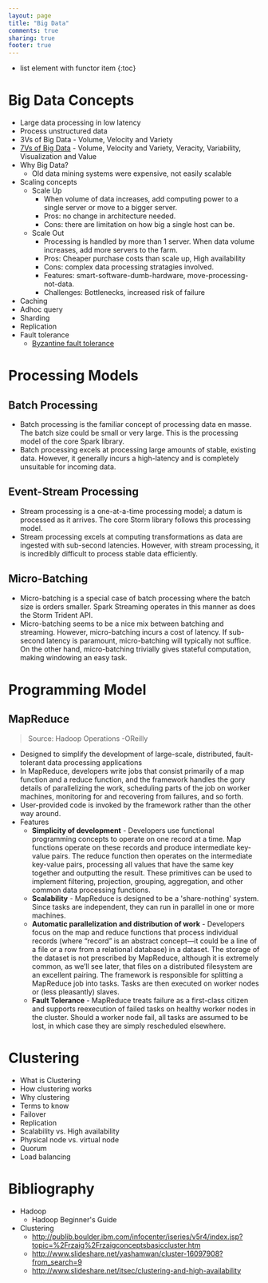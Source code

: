 ```yaml
---
layout: page
title: "Big Data"
comments: true
sharing: true
footer: true
---
```


* list element with functor item
{:toc}

# Big Data Concepts

* Large data processing in low latency
* Process unstructured data
* 3Vs of Big Data - Volume, Velocity and Variety
* [7Vs of Big Data](http://fizalihsan.wordpress.com/2014/01/02/7vs-of-big-data-briefly/) - Volume, Velocity and Variety, Veracity, Variability, Visualization and Value
* Why Big Data?
  * Old data mining systems were expensive, not easily scalable
* Scaling concepts
  * Scale Up
    * When volume of data increases, add computing power to a single server or move to a bigger server.
    * Pros: no change in architecture needed.
    * Cons: there are limitation on how big a single host can be.
  * Scale Out
    * Processing is handled by more than 1 server. When data volume increases, add more servers to the farm.
    * Pros: Cheaper purchase costs than scale up, High availability
    * Cons: complex data processing stratagies involved.
    * Features: smart-software-dumb-hardware, move-processing-not-data.
    * Challenges: Bottlenecks, increased risk of failure
* Caching
* Adhoc query
* Sharding
* Replication
* Fault tolerance
  * [Byzantine fault tolerance](https://en.wikipedia.org/wiki/Byzantine_fault_tolerance)

# Processing Models

## Batch Processing

* Batch processing is the familiar concept of processing data en masse. The batch size could be small or very large. This is the processing model of the core Spark library.
* Batch processing excels at processing large amounts of stable, existing data. However, it generally incurs a high-latency and is completely unsuitable for incoming data.

## Event-Stream Processing

* Stream processing is a one-at-a-time processing model; a datum is processed as it arrives. The core Storm library follows this processing model.
* Stream processing excels at computing transformations as data are ingested with sub-second latencies. However, with stream processing, it is incredibly difficult to process stable data efficiently.


## Micro-Batching

* Micro-batching is a special case of batch processing where the batch size is orders smaller. Spark Streaming operates in this manner as does the Storm Trident API.
* Micro-batching seems to be a nice mix between batching and streaming. However, micro-batching incurs a cost of latency. If sub-second latency is paramount, micro-batching will typically not suffice. On the other hand, micro-batching trivially gives stateful computation, making windowing an easy task.

# Programming Model

## MapReduce

> Source: Hadoop Operations -OReilly


* Designed to simplify the development of large-scale, distributed, fault-tolerant data processing applications
* In MapReduce, developers write jobs that consist primarily of a map function and a reduce function, and the framework handles the gory details of parallelizing the work, scheduling parts of the job on worker machines, monitoring for and recovering from failures, and so forth.
* User-provided code is invoked by the framework rather than the other way around.
* Features
  * **Simplicity of development** - Developers use functional programming concepts to operate on one record at a time. Map functions operate on these records and produce intermediate key-value pairs. The reduce function then operates on the intermediate key-value pairs, processing all values that have the same key together and outputting the result. These primitives can be used to implement filtering, projection, grouping, aggregation, and other common data processing functions.
  * **Scalability** - MapReduce is designed to be a 'share-nothing' system. Since tasks are independent, they can run in parallel in one or more machines.
  * **Automatic parallelization and distribution of work** -  Developers focus on the map and reduce functions that process individual records (where “record” is an abstract concept—it could be a line of a file or a row from a relational database) in a dataset. The storage of the dataset is not prescribed by MapReduce, although it is extremely common, as we’ll see later, that files on a distributed filesystem are an excellent pairing. The framework is responsible for splitting a MapReduce job into tasks. Tasks are then executed on worker nodes or (less pleasantly) slaves.
  * **Fault Tolerance** - MapReduce treats failure as a first-class citizen and supports reexecution of failed tasks on healthy worker nodes in the cluster. Should a worker node fail, all tasks are assumed to be lost, in which case they are simply rescheduled elsewhere.


# Clustering

* What is Clustering
* How clustering works
* Why clustering
* Terms to know
* Failover
* Replication
* Scalability vs. High availability
* Physical node vs. virtual node
* Quorum
* Load balancing


# Bibliography

* Hadoop
  * Hadoop Beginner's Guide
* Clustering
  * http://publib.boulder.ibm.com/infocenter/iseries/v5r4/index.jsp?topic=%2Frzaig%2Frzaigconceptsbasiccluster.htm
  * http://www.slideshare.net/yashamwan/cluster-16097908?from_search=9
  * http://www.slideshare.net/itsec/clustering-and-high-availability